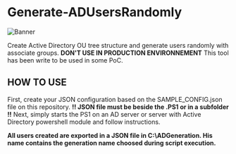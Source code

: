 # Generate-ADUsersRandomly
![Banner](https://user-images.githubusercontent.com/36896812/163008548-58acd368-fd28-448e-aca8-757f59d39d91.jpg)

Create Active Directory OU tree structure and generate users randomly with associate groups.
**DON'T USE IN PRODUCTION ENVIRONNEMENT**
This tool has been write to be used in some PoC.

## HOW TO USE
First, create your JSON configuration based on the SAMPLE_CONFIG.json file on this repository.
**!! JSON file must be beside the .PS1 or in a subfolder !!**
Next, simply starts the PS1 on an AD server or server with Active Directory powershell module and follow instructions.

**All users created are exported in a JSON file in C:\ADGeneration. His name contains the generation name choosed during script execution.**

